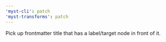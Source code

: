 ```yaml
---
'myst-cli': patch
'myst-transforms': patch
---
```


Pick up frontmatter title that has a label/target node in front of it.

